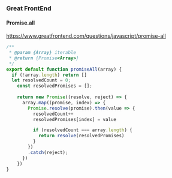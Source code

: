 

### Great FrontEnd

#### Promise.all

https://www.greatfrontend.com/questions/javascript/promise-all

```js
/**
 * @param {Array} iterable
 * @return {Promise<Array>}
 */
export default function promiseAll(array) {
  if (!array.length) return []
  let resolvedCount = 0;
    const resolvedPromises = [];
    
    return new Promise((resolve, reject) => {
      array.map((promise, index) => {
        Promise.resolve(promise).then(value => {
          resolvedCount++
          resolvedPromises[index] = value

          if (resolvedCount === array.length) {
            return resolve(resolvedPromises)
          }
        })
        .catch(reject);
      })
    })
}
```